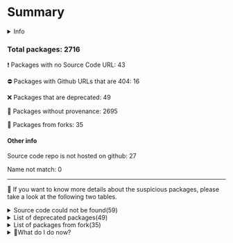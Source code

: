 # Summary


<details>
    <summary>Info</summary>
    Dirty-waters has analyzed your project dependencies and have found different categories for each of them:

    - ⚠️⚠️⚠️ : severe
    - ⚠️⚠️: moderate
    - ⚠️: precaution
</details>
        
 ### Total packages: 2716


:heavy_exclamation_mark: Packages with no Source Code URL: 43

:no_entry: Packages with Github URLs that are 404: 16

:x: Packages that are deprecated: 49

:black_square_button: Packages without provenance: 2695

:cactus: Packages from forks: 35

#### Other info

Source code repo is not hosted on github: 27


Name not match: 0


---
:dolphin: If you want to know more details about the suspicious packages, please take a look at the following two tables.

<details>
    <summary>Source code could not be found(59)</summary>
        


|   index | package_name                                                                                                                                   | github_url                                                                      | github_exists   |
|--------:|:-----------------------------------------------------------------------------------------------------------------------------------------------|:--------------------------------------------------------------------------------|:----------------|
|       1 | @elrondnetwork/erdjs@11.0.0                                                                                                                    | No_repo_info_found                                                              |                 |
|       2 | @elrondnetwork/erdjs-network-providers@1.2.0                                                                                                   | No_repo_info_found                                                              |                 |
|       3 | @hashgraph/cryptography@1.1.2                                                                                                                  | No_repo_info_found                                                              |                 |
|       4 | @hashgraph/proto@2.4.1                                                                                                                         | No_repo_info_found                                                              |                 |
|       5 | @keplr-wallet/cosmos@0.9.16                                                                                                                    | No_repo_info_found                                                              |                 |
|       6 | @keplr-wallet/crypto@0.9.10                                                                                                                    | No_repo_info_found                                                              |                 |
|       7 | @keplr-wallet/types@0.9.12                                                                                                                     | No_repo_info_found                                                              |                 |
|       8 | @keplr-wallet/unit@0.9.12                                                                                                                      | No_repo_info_found                                                              |                 |
|       9 | @ledgerhq/crypto-icons-ui@file:libs/ui/packages/crypto-icons(@types/react@18.2.28)(react@18.2.0)(styled-components@5.3.5)(styled-system@5.1.5) | No_repo_info_found                                                              |                 |
|      10 | @near-js/accounts@1.0.2                                                                                                                        | No_repo_info_found                                                              |                 |
|      11 | @near-js/crypto@1.2.0                                                                                                                          | No_repo_info_found                                                              |                 |
|      12 | @near-js/keystores@0.0.8                                                                                                                       | No_repo_info_found                                                              |                 |
|      13 | @near-js/keystores-browser@0.0.8                                                                                                               | No_repo_info_found                                                              |                 |
|      14 | @near-js/keystores-node@0.0.8                                                                                                                  | No_repo_info_found                                                              |                 |
|      15 | @near-js/providers@0.0.10                                                                                                                      | No_repo_info_found                                                              |                 |
|      16 | @near-js/signers@0.1.0                                                                                                                         | No_repo_info_found                                                              |                 |
|      17 | @near-js/transactions@1.1.0                                                                                                                    | No_repo_info_found                                                              |                 |
|      18 | @near-js/types@0.0.4                                                                                                                           | No_repo_info_found                                                              |                 |
|      19 | @near-js/utils@0.0.5                                                                                                                           | No_repo_info_found                                                              |                 |
|      20 | @near-js/wallet-account@1.0.2                                                                                                                  | No_repo_info_found                                                              |                 |
|      21 | @styled-system/background@5.1.2                                                                                                                | No_repo_info_found                                                              |                 |
|      22 | @styled-system/border@5.1.5                                                                                                                    | No_repo_info_found                                                              |                 |
|      23 | @styled-system/color@5.1.2                                                                                                                     | No_repo_info_found                                                              |                 |
|      24 | @styled-system/core@5.1.2                                                                                                                      | No_repo_info_found                                                              |                 |
|      25 | @styled-system/css@5.1.5                                                                                                                       | No_repo_info_found                                                              |                 |
|      26 | @styled-system/flexbox@5.1.2                                                                                                                   | No_repo_info_found                                                              |                 |
|      27 | @styled-system/grid@5.1.2                                                                                                                      | No_repo_info_found                                                              |                 |
|      28 | @styled-system/layout@5.1.2                                                                                                                    | No_repo_info_found                                                              |                 |
|      29 | @styled-system/position@5.1.2                                                                                                                  | No_repo_info_found                                                              |                 |
|      30 | @styled-system/shadow@5.1.2                                                                                                                    | No_repo_info_found                                                              |                 |
|      31 | @styled-system/space@5.1.2                                                                                                                     | No_repo_info_found                                                              |                 |
|      32 | @styled-system/typography@5.1.2                                                                                                                | No_repo_info_found                                                              |                 |
|      33 | @styled-system/variant@5.1.5                                                                                                                   | No_repo_info_found                                                              |                 |
|      34 | @taquito/http-utils@13.0.1                                                                                                                     | No_repo_info_found                                                              |                 |
|      35 | @taquito/ledger-signer@13.0.1                                                                                                                  | No_repo_info_found                                                              |                 |
|      36 | @taquito/local-forging@13.0.1                                                                                                                  | No_repo_info_found                                                              |                 |
|      37 | @taquito/michelson-encoder@13.0.1                                                                                                              | No_repo_info_found                                                              |                 |
|      38 | @taquito/rpc@13.0.1                                                                                                                            | No_repo_info_found                                                              |                 |
|      39 | @taquito/utils@13.0.1                                                                                                                          | No_repo_info_found                                                              |                 |
|      40 | app-builder-bin@4.0.0                                                                                                                          | No_repo_info_found                                                              |                 |
|      41 | cssnano-utils@3.1.0                                                                                                                            | No_repo_info_found                                                              |                 |
|      42 | eyes@0.1.8                                                                                                                                     | No_repo_info_found                                                              |                 |
|      43 | injectpromise@1.0.0                                                                                                                            | No_repo_info_found                                                              |                 |
|      44 | @ledgerhq/compressjs@1.3.1                                                                                                                     | https://github.com/faithlife/compressjs                                         | False           |
|      45 | @vue/web-component-wrapper@1.3.0                                                                                                               | https://github.com/vuejs/web-component-wrapper                                  | False           |
|      46 | buffer-equal@1.0.0                                                                                                                             | https://github.com/substack/node-buffer-equal                                   | False           |
|      47 | buffer-pipe@0.0.3                                                                                                                              | https://github.com/wanderer/buffer-pipe                                         | False           |
|      48 | camelize@1.0.0                                                                                                                                 | https://github.com/substack/camelize                                            | False           |
|      49 | commondir@1.0.1                                                                                                                                | https://github.com/substack/node-commondir                                      | False           |
|      50 | compare-version@0.1.2                                                                                                                          | https://github.com/kevva/compare-version                                        | False           |
|      51 | concat-map@0.0.1                                                                                                                               | https://github.com/substack/node-concat-map                                     | False           |
|      52 | crypto-browserify@3.12.0                                                                                                                       | https://github.com/crypto-browserify/crypto-browserify                          | False           |
|      53 | github-from-package@0.0.0                                                                                                                      | https://github.com/substack/github-from-package                                 | False           |
|      54 | mkdirp@0.5.6                                                                                                                                   | https://github.com/substack/node-mkdirp                                         | False           |
|      55 | secretjs@0.17.5                                                                                                                                | https://github.com/enigmampc/secretnetwork/blob/master/cosmwasm-js/packages/sdk | False           |
|      56 | semver-compare@1.0.0                                                                                                                           | https://github.com/substack/semver-compare                                      | False           |
|      57 | storyly-web@2.8.0                                                                                                                              | https://github.com/netvent/storyly-web                                          | False           |
|      58 | text-table@0.2.0                                                                                                                               | https://github.com/substack/text-table                                          | False           |
|      59 | url-set-query@1.0.0                                                                                                                            | https://github.com/mattdesl/url-set-query                                       | False           |
</details>
<details>
    <summary>List of deprecated packages(49)</summary>
        


| package_name                                              | deprecated_in_version   | provenance_in_version   | all_deprecated   | github_url                                                                      | github_exists   | github_redirected   | archived   | is_fork   | open_issues_count   | is_match   |
|:----------------------------------------------------------|:------------------------|:------------------------|:-----------------|:--------------------------------------------------------------------------------|:----------------|:--------------------|:-----------|:----------|:--------------------|:-----------|
| @babel/plugin-proposal-async-generator-functions@7.20.7   | True                    | False                   | True             | https://github.com/babel/babel                                                  | True            | False               | False      | False     | 774                 |            |
| @babel/plugin-proposal-class-properties@7.18.6            | True                    | False                   | True             | https://github.com/babel/babel                                                  | True            | False               | False      | False     | 774                 |            |
| @babel/plugin-proposal-nullish-coalescing-operator@7.18.6 | True                    | False                   | True             | https://github.com/babel/babel                                                  | True            | False               | False      | False     | 774                 |            |
| @babel/plugin-proposal-numeric-separator@7.18.6           | True                    | False                   | True             | https://github.com/babel/babel                                                  | True            | False               | False      | False     | 774                 |            |
| @babel/plugin-proposal-object-rest-spread@7.20.7          | True                    | False                   | True             | https://github.com/babel/babel                                                  | True            | False               | False      | False     | 774                 |            |
| @babel/plugin-proposal-optional-catch-binding@7.18.6      | True                    | False                   | True             | https://github.com/babel/babel                                                  | True            | False               | False      | False     | 774                 |            |
| @babel/plugin-proposal-optional-chaining@7.21.0           | True                    | False                   | True             | https://github.com/babel/babel                                                  | True            | False               | False      | False     | 774                 |            |
| @celo/connect@3.0.1                                       | True                    | False                   | False            | https://github.com/celo-org/celo-monorepo                                       | True            | False               | False      | False     | 85                  |            |
| @celo/contractkit@3.0.1                                   | True                    | False                   | False            | https://github.com/celo-org/celo-monorepo                                       | True            | False               | False      | False     | 85                  |            |
| @celo/wallet-base@3.0.1                                   | True                    | False                   | False            | https://github.com/celo-org/celo-monorepo                                       | True            | False               | False      | False     | 85                  |            |
| @elrondnetwork/erdjs@11.0.0                               | True                    | False                   | True             | No_repo_info_found                                                              |                 |                     |            |           | -                   |            |
| @elrondnetwork/erdjs-network-providers@1.2.0              | True                    | False                   | True             | No_repo_info_found                                                              |                 |                     |            |           | -                   |            |
| @elrondnetwork/transaction-decoder@1.0.0                  | True                    | False                   | True             | https://github.com/elrondnetwork/transaction-decoder                            | True            | True                | False      | False     | 1                   |            |
| @ledgerhq/hw-transport-u2f@5.36.0-deprecated              | True                    | False                   | False            | https://github.com/ledgerhq/ledgerjs                                            | True            | False               | True       | False     | 124                 |            |
| @sinonjs/fake-timers@10.2.0                               | True                    | False                   | False            | https://github.com/sinonjs/fake-timers                                          | True            | False               | False      | False     | 15                  |            |
| abab@2.0.6                                                | True                    | False                   | True             | https://github.com/jsdom/abab                                                   | True            | False               | True       | False     | 0                   |            |
| base-x@2.0.6                                              | True                    | False                   | False            | https://github.com/cryptocoinjs/base-x                                          | True            | False               | False      | False     | 1                   |            |
| big.js@6.0.0                                              | True                    | False                   | False            | https://github.com/mikemcl/big.js                                               | True            | False               | False      | False     | 7                   |            |
| cids@0.7.5                                                | True                    | False                   | True             | https://github.com/multiformats/js-cid                                          | True            | False               | True       | False     | 17                  |            |
| consolidate@0.15.1                                        | True                    | False                   | False            | https://github.com/tj/consolidate.js                                            | True            | False               | False      | False     | 47                  |            |
| core-js@2.6.12                                            | True                    | False                   | False            | https://github.com/zloirock/core-js                                             | True            | False               | False      | False     | 34                  |            |
| core-js@3.6.5                                             | True                    | False                   | False            | https://github.com/zloirock/core-js                                             | True            | False               | False      | False     | 34                  |            |
| crypto@1.0.1                                              | True                    | False                   | True             | https://github.com/npm/deprecate-holder                                         | True            | False               | False      | False     | 14                  |            |
| domexception@4.0.0                                        | True                    | False                   | True             | https://github.com/jsdom/domexception                                           | True            | False               | True       | False     | 0                   |            |
| ethereumjs-common@1.5.2                                   | True                    | False                   | True             | https://github.com/ethereumjs/ethereumjs-common                                 | True            | False               | True       | False     | 0                   |            |
| ethereumjs-tx@2.1.2                                       | True                    | False                   | True             | https://github.com/ethereumjs/ethereumjs-tx                                     | True            | False               | True       | False     | 0                   |            |
| formidable@1.2.6                                          | True                    | False                   | False            | https://github.com/node-formidable/formidable                                   | True            | False               | False      | False     | 47                  |            |
| har-validator@5.1.5                                       | True                    | False                   | True             | https://github.com/ahmadnassri/node-har-validator                               | True            | False               | False      | False     | 13                  |            |
| js-xdr@1.3.0                                              | True                    | False                   | False            | https://github.com/stellar/js-xdr                                               | True            | False               | False      | False     | 7                   |            |
| loupe@2.3.4                                               | True                    | False                   | False            | https://github.com/chaijs/loupe                                                 | True            | False               | False      | False     | 6                   |            |
| mini-create-react-context@0.4.1                           | True                    | False                   | True             | https://github.com/stringepsilon/mini-create-react-context                      | True            | False               | True       | True      | 20                  |            |
| mkdirp-promise@5.0.1                                      | True                    | False                   | True             | https://github.com/ahmadnassri/mkdirp-promise                                   | True            | False               | True       | False     | 2                   |            |
| multibase@0.6.1                                           | True                    | False                   | True             | https://github.com/multiformats/js-multibase                                    | True            | False               | True       | False     | 3                   |            |
| multibase@0.7.0                                           | True                    | False                   | True             | https://github.com/multiformats/js-multibase                                    | True            | False               | True       | False     | 3                   |            |
| multicodec@0.5.7                                          | True                    | False                   | True             | https://github.com/multiformats/js-multicodec                                   | True            | False               | False      | False     | 3                   |            |
| multicodec@1.0.4                                          | True                    | False                   | True             | https://github.com/multiformats/js-multicodec                                   | True            | False               | False      | False     | 3                   |            |
| request@2.88.2                                            | True                    | False                   | True             | https://github.com/request/request                                              | True            | False               | False      | False     | 127                 |            |
| secretjs@0.17.5                                           | True                    | False                   | False            | https://github.com/enigmampc/secretnetwork/blob/master/cosmwasm-js/packages/sdk | False           | False               |            |           |                     |            |
| stable@0.1.8                                              | True                    | False                   | True             | https://github.com/two-screen/stable                                            | True            | False               | True       | False     | 0                   |            |
| stellar-base@8.2.2                                        | True                    | False                   | False            | https://github.com/stellar/js-stellar-base                                      | True            | False               | False      | False     | 29                  |            |
| stellar-sdk@10.4.1                                        | True                    | False                   | True             | https://github.com/stellar/js-stellar-sdk                                       | True            | False               | False      | False     | 68                  |            |
| superagent@6.1.0                                          | True                    | False                   | False            | https://github.com/visionmedia/superagent                                       | True            | True                | False      | False     | 171                 |            |
| trim@0.0.1                                                | True                    | False                   | True             | https://github.com/trott/trim                                                   | True            | False               | True       | False     | 0                   |            |
| uglify-es@3.3.9                                           | True                    | False                   | True             | https://github.com/mishoo/uglifyjs2                                             | True            | True                | False      | False     | 42                  |            |
| uuid@2.0.1                                                | True                    | False                   | False            | https://github.com/shtylman/node-uuid                                           | True            | True                | False      | True      | 0                   |            |
| uuid@3.3.2                                                | True                    | False                   | False            | https://github.com/kelektiv/node-uuid                                           | True            | True                | False      | False     | 13                  |            |
| uuid@3.4.0                                                | True                    | False                   | False            | https://github.com/uuidjs/uuid                                                  | True            | False               | False      | False     | 13                  |            |
| vue@2.7.14                                                | True                    | False                   | False            | https://github.com/vuejs/vue                                                    | True            | False               | False      | False     | 602                 |            |
| webpack-chain@6.5.1                                       | True                    | False                   | True             | https://github.com/neutrinojs/webpack-chain                                     | True            | False               | True       | False     | 1                   |            |
</details>
                      
<details>
    <summary>List of packages from fork(35) </summary>
        


| package_name                                | deprecated_in_version   | provenance_in_version   | all_deprecated   | github_url                                                 | github_exists   | github_redirected   | archived   | is_fork   |   open_issues_count | is_match   |
|:--------------------------------------------|:------------------------|:------------------------|:-----------------|:-----------------------------------------------------------|:----------------|:--------------------|:-----------|:----------|--------------------:|:-----------|
| @aashutoshrathi/word-wrap@1.2.6             | False                   | False                   | False            | https://github.com/aashutoshrathi/word-wrap                | True            | False               | False      | True      |                   1 |            |
| @adobe/css-tools@4.3.1                      | False                   | False                   | False            | https://github.com/adobe/css-tools                         | True            | False               | False      | True      |                  10 |            |
| @eslint-community/eslint-utils@4.4.0        | False                   | False                   | False            | https://github.com/eslint-community/eslint-utils           | True            | False               | False      | True      |                  17 |            |
| @eslint-community/regexpp@4.6.2             | False                   | False                   | False            | https://github.com/eslint-community/regexpp                | True            | False               | False      | True      |                  11 |            |
| @jridgewell/sourcemap-codec@1.4.14          | False                   | False                   | False            | https://github.com/jridgewell/sourcemap-codec              | True            | False               | False      | True      |                   2 |            |
| @jridgewell/sourcemap-codec@1.4.15          | False                   | False                   | False            | https://github.com/jridgewell/sourcemap-codec              | True            | False               | False      | True      |                   2 |            |
| @malept/flatpak-bundler@0.4.0               | False                   | False                   | False            | https://github.com/malept/flatpak-bundler                  | True            | False               | False      | True      |                   6 |            |
| @nicolo-ribaudo/semver-v6@6.3.3             | False                   | False                   | False            | https://github.com/nicolo-ribaudo/semver-v6                | True            | False               | False      | True      |                   0 |            |
| @samverschueren/stream-to-observable@0.3.1  | False                   | False                   | False            | https://github.com/samverschueren/stream-to-observable     | True            | False               | False      | True      |                   3 |            |
| @soda/friendly-errors-webpack-plugin@1.8.1  | False                   | False                   | False            | https://github.com/sodatea/friendly-errors-webpack-plugin  | True            | False               | False      | True      |                   4 |            |
| @tronweb3/google-protobuf@3.21.2            | False                   | False                   | False            | https://github.com/start940315/protobuf-javascript-js      | True            | False               | False      | True      |                   0 |            |
| @zondax/ledger-cosmos-js@3.0.3              | False                   | False                   | False            | https://github.com/cosmos/ledger-cosmos-js                 | True            | False               | False      | True      |                   1 |            |
| algo-msgpack-with-bigint@2.1.1              | False                   | False                   | False            | https://github.com/evanjrichard/msgpack-javascript         | True            | False               | False      | True      |                   1 |            |
| ansi-html-community@0.0.8                   | False                   | False                   | False            | https://github.com/mahdyar/ansi-html-community             | True            | False               | False      | True      |                   4 |            |
| async-exit-hook@2.0.1                       | False                   | False                   | False            | https://github.com/tapppi/async-exit-hook                  | True            | False               | False      | True      |                  11 |            |
| bonjour-service@1.0.13                      | False                   | False                   | False            | https://github.com/onlxltd/bonjour-service                 | True            | False               | False      | True      |                  15 |            |
| borc@2.1.2                                  | False                   | False                   | False            | https://github.com/dignifiedquire/borc                     | True            | False               | False      | True      |                  24 |            |
| chartjs-color@2.4.1                         | False                   | False                   | False            | https://github.com/chartjs/chartjs-color                   | True            | False               | False      | True      |                   2 |            |
| chartjs-color-string@0.6.0                  | False                   | False                   | False            | https://github.com/chartjs/chartjs-color-string            | True            | False               | False      | True      |                   1 |            |
| chrome-trace-event@1.0.3                    | False                   | False                   | False            | https://github.com/samccone/chrome-trace-event             | True            | False               | False      | True      |                   1 |            |
| cross-sha256@1.2.0                          | False                   | False                   | False            | https://github.com/zone117x/cross-sha256                   | True            | False               | False      | True      |                   0 |            |
| deep-is@0.1.4                               | False                   | False                   | False            | https://github.com/thlorenz/deep-is                        | True            | False               | False      | True      |                   0 |            |
| duplexer3@0.1.4                             | False                   | False                   | False            | https://github.com/floatdrop/duplexer3                     | True            | True                | False      | True      |                   0 |            |
| fast-json-stable-stringify@2.1.0            | False                   | False                   | False            | https://github.com/epoberezkin/fast-json-stable-stringify  | True            | False               | False      | True      |                  21 |            |
| html-to-react@1.4.8                         | False                   | False                   | False            | https://github.com/aknuds1/html-to-react                   | True            | False               | False      | True      |                  13 |            |
| json-parse-even-better-errors@2.3.1         | False                   | False                   | False            | https://github.com/npm/json-parse-even-better-errors       | True            | False               | False      | True      |                   0 |            |
| json-stable-stringify-without-jsonify@1.0.1 | False                   | False                   | False            | https://github.com/samn/json-stable-stringify              | True            | False               | False      | True      |                   1 |            |
| mini-create-react-context@0.4.1             | True                    | False                   | True             | https://github.com/stringepsilon/mini-create-react-context | True            | False               | True       | True      |                  20 |            |
| mkdirp@1.0.4                                | False                   | False                   | False            | https://github.com/isaacs/node-mkdirp                      | True            | False               | False      | True      |                   0 |            |
| ripple-bs58@4.0.1                           | False                   | False                   | False            | https://github.com/you21979/node-ripple-bs58               | True            | False               | False      | True      |                   0 |            |
| ripple-bs58check@2.0.2                      | False                   | False                   | False            | https://github.com/you21979/node-ripple-bs58check          | True            | False               | False      | True      |                   0 |            |
| source-map-js@1.0.2                         | False                   | False                   | False            | https://github.com/7rulnik/source-map-js                   | True            | False               | False      | True      |                   6 |            |
| text-encoding-utf-8@1.0.2                   | False                   | False                   | False            | https://github.com/arv/text-encoding-utf-8                 | True            | False               | False      | True      |                   1 |            |
| uuid@2.0.1                                  | True                    | False                   | False            | https://github.com/shtylman/node-uuid                      | True            | True                | False      | True      |                   0 |            |
| vue-style-loader@4.1.3                      | False                   | False                   | False            | https://github.com/vuejs/vue-style-loader                  | True            | False               | False      | True      |                  25 |            |
</details>
                      
<details>
    <summary>👻What do I do now? </summary>
        From not source code found: 

        - Reevaluate the dependency usage 
        - Check if it is deprecated 
        - Pull Request to developer (from the dependency) to ask for updating the metadata 
        
From deprecated packages:

        - Check for not deprecated versions
        - If all versions deprecated, confirm maintainer's reason/declaration
        
From without provenance:

        - Open an issue on the dependency repository to get provenance  
        
From forks

        - To verify the GitHub repository to prevent using malicious fork
</details>



